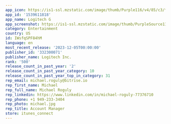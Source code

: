```yaml
---
app_icon: https://is1-ssl.mzstatic.com/image/thumb/Purple116/v4/85/c3/f4/85c3f494-8c35-3504-776a-e25c4f6f6030/AppIcon-0-0-1x_U007emarketing-0-7-0-85-220.png/1024x1024bb.png
app_id: '1539611818'
app_name: Logitech G
app_screenshot: https://is1-ssl.mzstatic.com/image/thumb/PurpleSource116/v4/33/4a/c4/334ac4a3-2863-8374-93ca-be427cba0672/51e68e83-eab0-4f37-8f9b-fa9db5a2f015_IMG_0001.PNG/1242x2208bb.png
category: Entertainment
country: US
id: IWsfqSPF84hM
language: en
most_recent_release: '2023-12-05T00:00:00'
publisher_id: '332300071'
publisher_name: Logitech Inc.
rank: '500'
release_count_in_past_year: '2'
release_count_in_past_year_category: 10
release_count_in_past_year_top_in_category: 31
rep_email: michael.roguly@bitrise.io
rep_first_name: Michael
rep_full_name: Michael Roguly
rep_linkedin: https://www.linkedin.com/in/michael-roguly-77376710
rep_phone: +1 949-233-3404
rep_photo: michael.jpg
rep_title: Account Manager
store: itunes_connect
---
```

